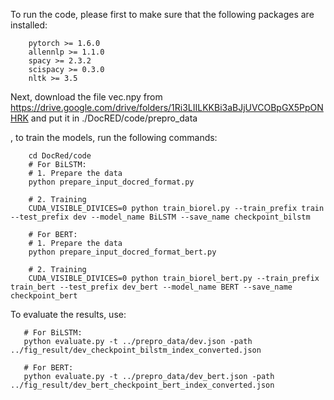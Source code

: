 To run the code, please first to make sure that the following packages
are installed:
~~~~~~~~~~~~~~~~~~~~~~~~~
    pytorch >= 1.6.0
    allennlp >= 1.1.0
    spacy >= 2.3.2
    scispacy >= 0.3.0
    nltk >= 3.5
~~~~~~~~~~~~~~~~~~~~~~~~~
Next, download the file vec.npy from https://drive.google.com/drive/folders/1Ri3LIILKKBi3aBJjUVCOBpGX5PpONHRK
and put it in ./DocRED/code/prepro_data

, to train the models, run the following commands:
~~~~~~~~~~~~~~~~~~~~~~~~~~~~~~~~~~~~~~~~~~~~~~~~~~~~~
    cd DocRed/code
    # For BiLSTM:
    # 1. Prepare the data
    python prepare_input_docred_format.py

    # 2. Training
    CUDA_VISIBLE_DIVICES=0 python train_biorel.py --train_prefix train --test_prefix dev --model_name BiLSTM --save_name checkpoint_bilstm 

    # For BERT:
    # 1. Prepare the data
    python prepare_input_docred_format_bert.py

    # 2. Training
    CUDA_VISIBLE_DIVICES=0 python train_biorel_bert.py --train_prefix train_bert --test_prefix dev_bert --model_name BERT --save_name checkpoint_bert     
~~~~~~~~~~~~~~~~~~~~~~~~~~~~~~~~~~~~~~~~~~~~~~~~~~~~~~

To evaluate the results, use:
~~~~~~~~~~~~~~~~~~~~~~~~~~~~~
   # For BiLSTM:
   python evaluate.py -t ../prepro_data/dev.json -path ../fig_result/dev_checkpoint_bilstm_index_converted.json

   # For BERT:
   python evaluate.py -t ../prepro_data/dev_bert.json -path ../fig_result/dev_bert_checkpoint_bert_index_converted.json
~~~~~~~~~~~~~~~~~~~~~~~~~~~~~
